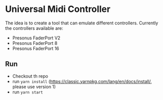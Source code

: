 # Universal Midi Controller

The idea is to create a tool that can emulate different controllers. Currently the controllers available are:

- Presonus FaderPort V2
- Presonus FaderPort 8
- Presonus FaderPort 16

## Run

- Checkout th repo
- run `yarn install` (https://classic.yarnpkg.com/lang/en/docs/install/, please use version 1)
- run `yarn start`
